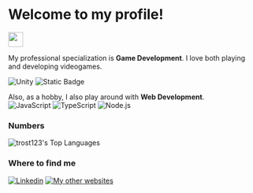 <!--
**Trost123/Trost123** is a ✨ _special_ ✨ repository because its `README.md` (this file) appears on your GitHub profile.

Here are some ideas to get you started:

- 🔭 I’m currently working on ...
- 🌱 I’m currently learning ...
- 👯 I’m looking to collaborate on ...
- 🤔 I’m looking for help with ...
- 💬 Ask me about ...
- 📫 How to reach me: ...
- 😄 Pronouns: ...
- ⚡ Fun fact: ...
-->
<h1>Welcome to my profile!</h1>
<img src="https://emojis.slackmojis.com/emojis/images/1531849430/4246/blob-sunglasses.gif?1531849430" width="30"/>

My professional specialization is **Game Development**. I love both playing and developing videogames.  

![Unity](https://img.shields.io/badge/Unity-gray?style=for-the-badge&logo=unity)
![Static Badge](https://img.shields.io/badge/C%23-purple?style=plastic&logo=.net)  

Also, as a hobby, I also play around with **Web Development**.  
![JavaScript](https://img.shields.io/badge/JavaScript-F7DF1E?style=flat-square&logo=javascript&logoColor=black)
![TypeScript](https://img.shields.io/badge/TypeScript-007ACC?style=flat-square&logo=typescript&logoColor=white)
![Node.js](https://img.shields.io/badge/Node.js-43853D?style=flat-square&logo=node.js&logoColor=white)

### Numbers
![trost123's Top Languages](https://github-readme-stats.vercel.app/api/top-langs/?username=trost123&theme=darcula&show_icons=true&hide_border=true&layout=compact)

### Where to find me

[![Linkedin](https://img.shields.io/badge/LinkedIn-0077B5?style=flat-square&logo=linkedin&logoColor=white)](https://www.linkedin.com/in/trost123)
[![My other websites](https://img.shields.io/badge/My_links_hub-823103?style=flat-square&logo=homeassistant&logoColor=white)](https://www.linkedin.com/in/trost123)
